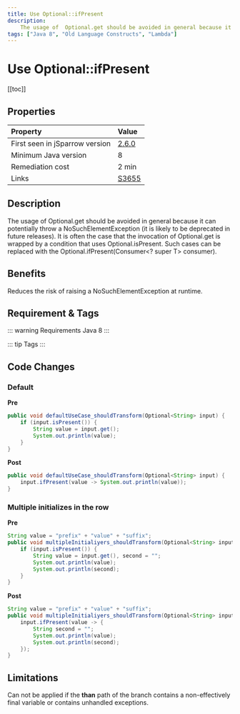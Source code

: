 ```yaml
---
title: Use Optional::ifPresent
description:
    The usage of  Optional.get should be avoided in general because it can potentially throw a NoSuchElementException (it is likely to be deprecated in future releases).  It is often the case that the invocation of Optional.get is wrapped by a condition that uses  Optional.isPresent. Such cases can be replaced with the Optional.ifPresent(Consumer<? super T> consumer).
tags: ["Java 8", "Old Language Constructs", "Lambda"]
---
```


# Use Optional::ifPresent

[[toc]]

## Properties

| Property                        | Value |
|:------------------------------- |:----- |
| First seen in jSparrow version  | [2.6.0](/eclipse/release-notes.html#_2-6-0) |
| Minimum Java version            | 8 |
| Remediation cost                | 2 min |
| Links                           | [S3655](https://sonarcloud.io/organizations/default/rules?open=squid%3AS3655&rule_key=squid%3AS3655)|

## Description

The usage of  Optional.get should be avoided in general because it can potentially throw a NoSuchElementException (it is likely to be deprecated in future releases).  It is often the case that the invocation of Optional.get is wrapped by a condition that uses  Optional.isPresent. Such cases can be replaced with the Optional.ifPresent(Consumer<? super T> consumer).

## Benefits

Reduces the risk of raising a NoSuchElementException at runtime.

## Requirement & Tags

::: warning Requirements
Java 8
:::

::: tip Tags
<TagLinks />
:::

## Code Changes

### Default

__Pre__

```java
public void defaultUseCase_shouldTransform(Optional<String> input) {
    if (input.isPresent()) {
        String value = input.get();
        System.out.println(value);
    }
}
```

__Post__

```java
public void defaultUseCase_shouldTransform(Optional<String> input) {
    input.ifPresent(value -> System.out.println(value));
}
```

### Multiple initializes in the row

__Pre__

```java
String value = "prefix" + "value" + "suffix";
public void multipleInitialiyers_shouldTransform(Optional<String> input) {
    if (input.isPresent()) {
        String value = input.get(), second = "";
        System.out.println(value);
        System.out.println(second);
    }
}
```

__Post__

```java
String value = "prefix" + "value" + "suffix";
public void multipleInitialiyers_shouldTransform(Optional<String> input) {
    input.ifPresent(value -> {
        String second = "";
        System.out.println(value);
        System.out.println(second);
    });
}
```

## Limitations

Can not be applied if the __than__ path of the branch contains a non-effectively final variable or contains unhandled exceptions.
